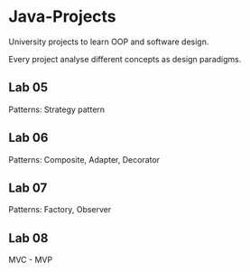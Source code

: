 # Java-Projects
University projects to learn OOP and software design.

Every project analyse different concepts as design paradigms.

## Lab 05
Patterns: Strategy pattern

## Lab 06
Patterns: Composite, Adapter, Decorator

## Lab 07
Patterns: Factory, Observer

## Lab 08
MVC - MVP
